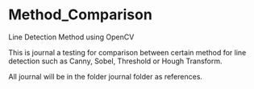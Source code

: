 # Method_Comparison
 Line Detection Method using OpenCV

 This is journal a testing for comparison between certain method for line detection such as Canny, Sobel, Threshold or Hough Transform.

 All journal will be in the folder journal folder as references.
